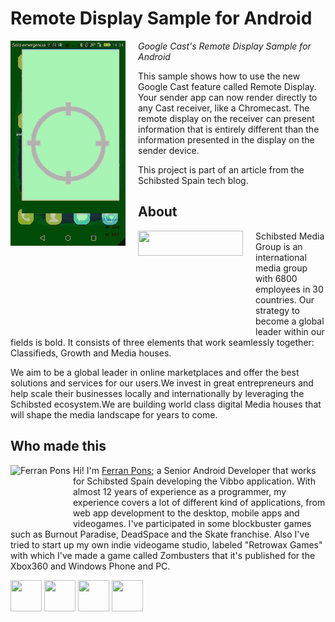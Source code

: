Remote Display Sample for Android
=================

<img src="media/example_screen_video.gif" align="left" />
<img align="left" width="0" height="328px" hspace="10"/>

*Google Cast's Remote Display Sample for Android*


This sample shows how to use the new Google Cast feature called Remote Display. Your sender app can now render directly to any Cast receiver, like a Chromecast. 
The remote display on the receiver can present information that is entirely different than the information presented in the display on the sender device.

This project is part of an article from the Schibsted Spain tech blog.



About
-----

<img src="http://www.schibsted.es/wp-content/uploads/2014/12/Schibsted-Spain.png" align="left" width="168px" height="40px"/>
<img align="left" width="0" height="168px" hspace="10"/>


Schibsted Media Group is an international media group with 6800 employees in 30 countries. Our strategy to become a global leader within our fields is bold. It consists of three elements that work seamlessly together: Classifieds, Growth and Media houses.

We aim to be a global leader in online marketplaces and offer the best solutions and services for our users.We invest in great entrepreneurs and help scale their businesses locally and internationally by leveraging the Schibsted ecosystem.We are building world class digital Media houses that will shape the media landscape for years to come.



Who made this
--------------

<a href="https://www.ferranpons.com"><img src="https://avatars0.githubusercontent.com/u/8902144?s=400" alt="Ferran Pons" align="left" height="100" width="100" /></a>

Hi! I'm <a href="https://www.ferranpons.com">Ferran Pons</a>; a Senior Android Developer that works for Schibsted Spain developing the Vibbo application. 
With almost 12 years of experience as a programmer, my experience covers a lot of different kind of applications, from web app development to the desktop, mobile apps and videogames. I've participated in some blockbuster games such as Burnout Paradise, DeadSpace and the Skate franchise. Also I've tried to start up my own indie videogame studio, labeled "Retrowax Games" with which I've made a game called Zombusters that it's published for the Xbox360 and Windows Phone and PC.
 
<a href="https://www.linkedin.com/in/ferranpons"><img src="http://icons.iconarchive.com/icons/sicons/basic-round-social/128/linkedin-icon.png" width="50px" height="50px" /></a>
<a href="https://plus.google.com/+FerranPonsSanchez"><img src="http://icons.iconarchive.com/icons/sicons/basic-round-social/128/google-plus-icon.png" width="50px" height="50px" /></a>
<a href="https://twitter.com/ponsaffair"><img src="http://icons.iconarchive.com/icons/sicons/basic-round-social/128/twitter-icon.png" width="50px" height="50px" /></a>
<a href="https://www.youtube.com/user/RetrowaxTV"><img src="http://icons.iconarchive.com/icons/sicons/basic-round-social/128/youtube-icon.png" width="50px" height="50px" /></a>

